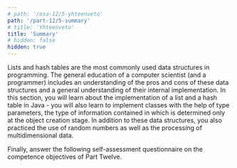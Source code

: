 ```yaml
---
# path: '/osa-12/5-yhteenveto'
path: '/part-12/5-summary'
# title: 'Yhteenveto'
title: 'Summary'
# hidden: false
hidden: true
---
```


<!-- Listat ja hajautustaulut ovat ohjelmoinnissa eniten käytettyjä tietorakenteita. Tietojenkäsittelytieteilijän (ja ohjelmoijan) yleissivistykseen kuuluu näiden tietorakenteiden hyvien ja huonojen puolien ymmärtäminen sekä niiden sisäisen toteutuksen pääpiirteinen tunteminen. Tässä osassa tutustuit listan ja hajautustaulun toteutukseen Javalla -- opit samalla myös toteuttamaan tyyppiparametrien avulla luokkia, joiden sisältämän tiedon tyyppi määräytyy vasta olion luomisvaiheessa. Näiden tietorakenteiden lisäksi harjoittelit myös satunnaislukujen käyttöä sekä moniulotteisen tiedon käsittelyä. -->

<!-- Google Translate: -->
Lists and hash tables are the most commonly used data structures in programming. The general education of a computer scientist (and a programmer) includes an understanding of the pros and cons of these data structures and a general understanding of their internal implementation. In this section, you will learn about the implementation of a list and a hash table in Java - you will also learn to implement classes with the help of type parameters, the type of information contained in which is determined only at the object creation stage. In addition to these data structures, you also practiced the use of random numbers as well as the processing of multidimensional data.

<!-- Vastaa vielä lopuksi seuraavaan kahdennentoista osan osaamistavoitteita tarkastelevaan itsearviointikyselyyn. -->

<!-- Google Translate: -->
Finally, answer the following self-assessment questionnaire on the competence objectives of Part Twelve.

<!-- TODO: todetaan, että tietojenkäsittelytieteilijän yleissivistykseen kuuluu se, että ymmärretään jollain tasolla miten yleisimmät tietorakenteet (arraylist ja hashmap) toimivat; näihin palataan myöhemmin kurssilla tietorakenteet ja algoritmit; sanotaan satunnaisuudesta ja moniulotteisesta tiedosta jotain -->

<quiz id="bd21bb7e-e2c9-5f53-a775-e8a44163fd2e"></quiz>

